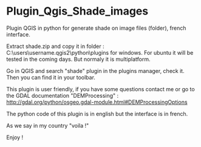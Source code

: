 # Plugin_Qgis_Shade_images
Plugin QGIS in python for generate shade on image files (folder), french interface.

Extract shade.zip and copy it in folder : C:\\users\username\.qgis2\python\plugins for windows.
For ubuntu it will be tested in the coming days. But normaly it is multiplatform.

Go in QGIS and search "shade" plugin in the plugins manager, check it. Then you can find it in your toolbar.

This plugin is user friendly, if you have some questions contact me or go to the GDAL documentation "DEMProcessing" : http://gdal.org/python/osgeo.gdal-module.html#DEMProcessingOptions

The python code of this plugin is in english but the interface is in french.

As we say in my country "voila !"

Enjoy !
